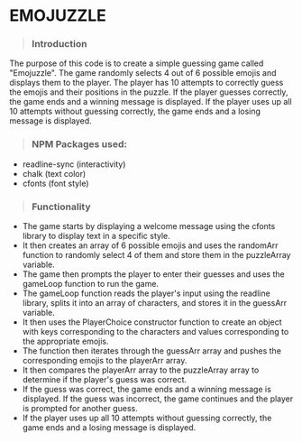 # EMOJUZZLE

> ### Introduction
The purpose of this code is to create a simple guessing game called "Emojuzzle". The game randomly selects 4 out of 6 possible emojis and displays them to the player. The player has 10 attempts to correctly guess the emojis and their positions in the puzzle. If the player guesses correctly, the game ends and a winning message is displayed. If the player uses up all 10 attempts without guessing correctly, the game ends and a losing message is displayed.

 > ### NPM Packages used:
- readline-sync (interactivity)
- chalk        (text color)
- cfonts (font style)


> ### Functionality 

- The game starts by displaying a welcome message using the cfonts library to display text in a specific style. 
- It then creates an array of 6 possible emojis and uses the randomArr function to randomly select 4 of them and store them in the puzzleArray variable. 
- The game then prompts the player to enter their guesses and uses the gameLoop function to run the game.
- The gameLoop function reads the player's input using the readline library, splits it into an array of characters, and stores it in the guessArr variable. 
- It then uses the PlayerChoice constructor function to create an object with keys corresponding to the characters and values corresponding to the appropriate emojis. 
- The function then iterates through the guessArr array and pushes the corresponding emojis to the playerArr array. 
- It then compares the playerArr array to the puzzleArray array to determine if the player's guess was correct. 
- If the guess was correct, the game ends and a winning message is displayed. If the guess was incorrect, the game continues and the player is prompted for another guess. 
- If the player uses up all 10 attempts without guessing correctly, the game ends and a losing message is displayed.
